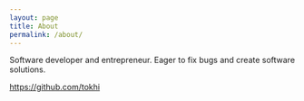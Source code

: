 ```yaml
---
layout: page
title: About
permalink: /about/
---
```


Software developer and entrepreneur. Eager to fix bugs and create software solutions.

https://github.com/tokhi
